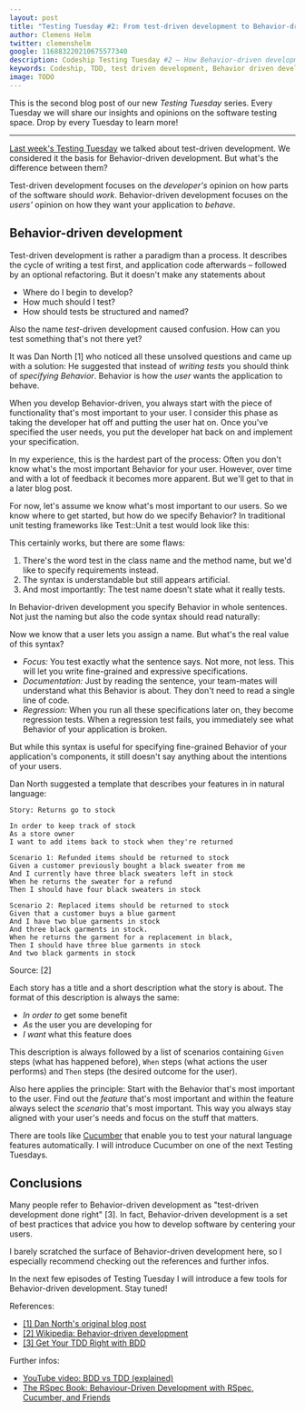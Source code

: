 ```yaml
---
layout: post
title: "Testing Tuesday #2: From test-driven development to Behavior-driven development"
author: Clemens Helm
twitter: clemenshelm
google: 116883220210675577340
description: Codeship Testing Tuesday #2 – How Behavior-driven development helps you focus on your user's needs instead of your tests.
keywords: Codeship, TDD, test driven development, Behavior driven development, behaviour driven development, testing tuesday, testing tools, testing methodologies, develop iteratively, hosted testing, testing in the cloud
image: TODO
---
```

This is the second blog post of our new *Testing Tuesday* series. Every Tuesday we will share our insights and opinions on the software testing space. Drop by every Tuesday to learn more!

<hr>

[Last week's Testing Tuesday](/2013/04/16/tests-make-software.html) we talked about test-driven development. We considered it the basis for Behavior-driven development. But what's the difference between them?

Test-driven development focuses on the *developer's* opinion on how parts of the software should *work*. Behavior-driven development focuses on the *users'* opinion on how they want your application to *behave*.

## Behavior-driven development

Test-driven development is rather a paradigm than a process. It describes the cycle of writing a test first, and application code afterwards – followed by an optional refactoring. But it doesn't make any statements about

* Where do I begin to develop?
* How much should I test?
* How should tests be structured and named?

Also the name *test*-driven development caused confusion. How can you test something that's not there yet?

It was Dan North [1] who noticed all these unsolved questions and came up with a solution: He suggested that instead of *writing tests* you should think of *specifying Behavior*. Behavior is how the *user* wants the application to behave.

When you develop Behavior-driven, you always start with the piece of functionality that's most important to your user. I consider this phase as taking the developer hat off and putting the user hat on. Once you've specified the user needs, you put the developer hat back on and implement your specification.

In my experience, this is the hardest part of the process: Often you don't know what's the most important Behavior for your user. However, over time and with a lot of feedback it becomes more apparent. But we'll get to that in a later blog post.

For now, let's assume we know what's most important to our users. So we know where to get started, but how do we specify Behavior? In traditional unit testing frameworks like Test::Unit a test would look like this:

<script src="https://gist.github.com/clemenshelm/5443299.js"></script>

This certainly works, but there are some flaws:

1. There's the word test in the class name and the method name, but we'd like to specify requirements instead.
2. The syntax is understandable but still appears artificial.
3. And most importantly: The test name doesn't state what it really tests.

In Behavior-driven development you specify Behavior in whole sentences. Not just the naming but also the code syntax should read naturally:

<script src="https://gist.github.com/clemenshelm/5395845.js"></script>

Now we know that a user lets you assign a name. But what's the real value of this syntax?

* *Focus:* You test exactly what the sentence says. Not more, not less. This will let you write fine-grained and expressive specifications.
* *Documentation:* Just by reading the sentence, your team-mates will understand what this Behavior is about. They don't need to read a single line of code.
* *Regression:* When you run all these specifications later on, they become regression tests. When a regression test fails, you immediately see what Behavior of your application is broken.

But while this syntax is useful for specifying fine-grained Behavior of your application's components, it still doesn't say anything about the intentions of your users.

Dan North suggested a template that describes your features in in natural language:

    Story: Returns go to stock

    In order to keep track of stock
    As a store owner
    I want to add items back to stock when they're returned

    Scenario 1: Refunded items should be returned to stock
    Given a customer previously bought a black sweater from me
    And I currently have three black sweaters left in stock
    When he returns the sweater for a refund
    Then I should have four black sweaters in stock

    Scenario 2: Replaced items should be returned to stock
    Given that a customer buys a blue garment
    And I have two blue garments in stock
    And three black garments in stock.
    When he returns the garment for a replacement in black,
    Then I should have three blue garments in stock
    And two black garments in stock
Source: [2]

Each story has a title and a short description what the story is about. The format of this description is always the same:

* *In order to* get some benefit
* *As* the user you are developing for
* *I want* what this feature does

This description is always followed by a list of scenarios containing `Given` steps (what has happened before), `When` steps (what actions the user performs) and `Then` steps (the desired outcome for the user).

Also here applies the principle: Start with the Behavior that's most important to the user. Find out the *feature* that's most important and within the feature always select the *scenario* that's most important. This way you always stay aligned with your user's needs and focus on the stuff that matters.

There are tools like [Cucumber](http://cukes.info/) that enable you to test your natural language features automatically. I will introduce Cucumber on one of the next Testing Tuesdays.

## Conclusions

Many people refer to Behavior-driven development as "test-driven development done right" [3]. In fact, Behavior-driven development is a set of best practices that advice you how to develop software by centering your users.

I barely scratched the surface of Behavior-driven development here, so I especially recommend checking out the references and further infos.

In the next few episodes of Testing Tuesday I will introduce a few tools for Behavior-driven development. Stay tuned!

References:

* [[1] Dan North's original blog post](http://dannorth.net/introducing-bdd/)
* [[2] Wikipedia: Behavior-driven development](http://en.wikipedia.org/wiki/Behavior-driven_development)
* [[3] Get Your TDD Right with BDD](http://codingcraft.wordpress.com/2011/11/12/bdd-get-your-tdd-right/)

Further infos:
* [YouTube video: BDD vs TDD (explained)](https://www.youtube.com/watch?v=mT8QDNNhExg)
* [The RSpec Book: Behaviour-Driven Development with RSpec, Cucumber, and Friends](http://pragprog.com/book/achbd/the-rspec-book)